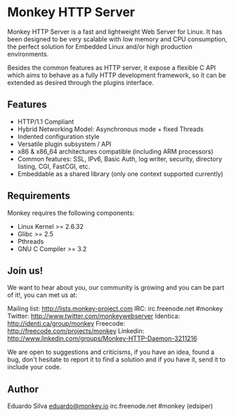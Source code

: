 # Monkey HTTP Server

Monkey HTTP Server is a fast and lightweight Web Server for Linux. It
has been designed to be very scalable with low memory and CPU consumption,
the perfect solution for Embedded Linux and/or high production environments.

Besides the common features as HTTP server, it expose a flexible C API which
aims to behave as a fully HTTP development framework, so it can be extended
as desired through the plugins interface.

## Features

- HTTP/1.1 Compliant
- Hybrid Networking Model: Asynchronous mode + fixed Threads
- Indented configuration style
- Versatile plugin subsystem / API
- x86 & x86_64 architectures compatible (including ARM processors)
- Common features: SSL, IPv6, Basic Auth, log writer, security, directory listing, CGI, FastCGI, etc.
- Embeddable as a shared library (only one context supported currently)

## Requirements

Monkey requires the following components:

- Linux Kernel >= 2.6.32
- Glibc >= 2.5
- Pthreads
- GNU C Compiler >= 3.2

## Join us!
We want to hear about you, our community is growing and you can be part of it!,
you can met us at:

Mailing list: http://lists.monkey-project.com
IRC: irc.freenode.net #monkey
Twitter: http://www.twitter.com/monkeywebserver
Identica: http://identi.ca/group/monkey
Freecode: http://freecode.com/projects/monkey
Linkedin: http://www.linkedin.com/groups/Monkey-HTTP-Daemon-3211216

We are open to suggestions and criticisms, if you have an idea, found a
bug, don't hesitate to report it to find a solution and if you have it,
send it to include your code.

## Author
Eduardo Silva <eduardo@monkey.io>
irc.freenode.net #monkey (edsiper)
